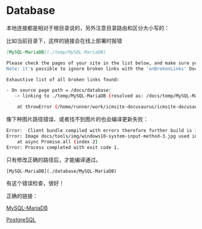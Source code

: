 # Database

本地连接都是相对于根目录说的，另外注意目录路由和区分大小写的：

比如当前目录下，这样的链接会在线上部署时报错

```md
[MySQL-MariaDB](./temp/MySQL-MariaDB)
```

```bash
Please check the pages of your site in the list below, and make sure you don't reference any path that does not exist.
Note: it's possible to ignore broken links with the 'onBrokenLinks' Docusaurus configuration, and let the build pass.

Exhaustive list of all broken links found:

- On source page path = /docs/database:
   -> linking to ./temp/MySQL-MariaDB (resolved as: /docs/temp/MySQL-MariaDB)

    at throwError (/home/runner/work/icmsite-docusaurus/icmsite-docusaurus/node_modules/@docusaurus/logger/lib/index.js:76:11)
```

像下种图片路径错误、或者找不到图片的也会编译更新失败：

```bash
Error:  Client bundle compiled with errors therefore further build is impossible.
Error: Image docs/tools/img/windows10-system-input-method-3.jpg used in docs/tools/windows10.md not found.
    at async Promise.all (index 2)
Error: Process completed with exit code 1.
```

只有修改正确的路径后，才能编译通过。

```
[MySQL-MariaDB](./database/MySQL-MariaDB)
```

有这个错误检查，很好！

正确的链接：

[MySQL-MariaDB](./database/MySQL-MariaDB)

[PostgreSQL](./database/PostgreSQL)

